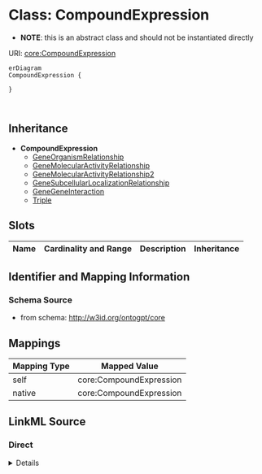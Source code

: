 # Class: CompoundExpression


* __NOTE__: this is an abstract class and should not be instantiated directly


URI: [core:CompoundExpression](http://w3id.org/ontogpt/core/CompoundExpression)


```mermaid
erDiagram
CompoundExpression {

}



```




## Inheritance
* **CompoundExpression**
    * [GeneOrganismRelationship](GeneOrganismRelationship.md)
    * [GeneMolecularActivityRelationship](GeneMolecularActivityRelationship.md)
    * [GeneMolecularActivityRelationship2](GeneMolecularActivityRelationship2.md)
    * [GeneSubcellularLocalizationRelationship](GeneSubcellularLocalizationRelationship.md)
    * [GeneGeneInteraction](GeneGeneInteraction.md)
    * [Triple](Triple.md)



## Slots

| Name | Cardinality and Range | Description | Inheritance |
| ---  | --- | --- | --- |









## Identifier and Mapping Information







### Schema Source


* from schema: http://w3id.org/ontogpt/core





## Mappings

| Mapping Type | Mapped Value |
| ---  | ---  |
| self | core:CompoundExpression |
| native | core:CompoundExpression |


## LinkML Source

<!-- TODO: investigate https://stackoverflow.com/questions/37606292/how-to-create-tabbed-code-blocks-in-mkdocs-or-sphinx -->

### Direct

<details>
```yaml
name: CompoundExpression
from_schema: http://w3id.org/ontogpt/core
rank: 1000
abstract: true

```
</details>

### Induced

<details>
```yaml
name: CompoundExpression
from_schema: http://w3id.org/ontogpt/core
rank: 1000
abstract: true

```
</details>